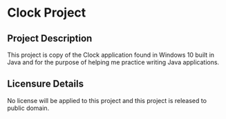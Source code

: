 # Clock Project

## Project Description

This project is copy of the Clock application found in Windows 10 built in Java and for the purpose of helping me practice writing Java applications.

## Licensure Details

No license will be applied to this project and this project is released to public domain.
